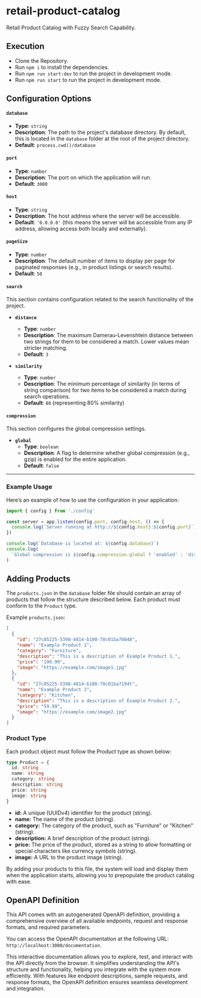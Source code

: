 # retail-product-catalog

Retail Product Catalog with Fuzzy Search Capability.

## Execution

- Clone the Repository.
- Run `npm i` to install the dependencies.
- Run `npm run start:dev` to run the project in development mode.
- Run `npm run start` to run the project in development mode.

## Configuration Options

#### `database`

- **Type**: `string`
- **Description**: The path to the project's database directory. By default, this is located in the `database` folder at the root of the project directory.
- **Default**: `process.cwd()/database`

#### `port`

- **Type**: `number`
- **Description**: The port on which the application will run.
- **Default**: `3000`

#### `host`

- **Type**: `string`
- **Description**: The host address where the server will be accessible.
- **Default**: `'0.0.0.0'` (this means the server will be accessible from any IP address, allowing access both locally and externally).

#### `pageSize`

- **Type**: `number`
- **Description**: The default number of items to display per page for paginated responses (e.g., in product listings or search results).
- **Default**: `50`

#### `search`

This section contains configuration related to the search functionality of the project.

- **`distance`**

  - **Type**: `number`
  - **Description**: The maximum Damerau-Levenshtein distance between two strings for them to be considered a match. Lower values mean stricter matching.
  - **Default**: `3`

- **`similarity`**
  - **Type**: `number`
  - **Description**: The minimum percentage of similarity (in terms of string comparison) for two items to be considered a match during search operations.
  - **Default**: `80` (representing 80% similarity)

#### `compression`

This section configures the global compression settings.

- **`global`**
  - **Type**: `boolean`
  - **Description**: A flag to determine whether global compression (e.g., gzip) is enabled for the entire application.
  - **Default**: `false`

---

### Example Usage

Here’s an example of how to use the configuration in your application:

```typescript
import { config } from './config'

const server = app.listen(config.port, config.host, () => {
  console.log(`Server running at http://${config.host}:${config.port}`)
})

console.log(`Database is located at: ${config.database}`)
console.log(
  `Global compression is ${config.compression.global ? 'enabled' : 'disabled'}`
)
```

## Adding Products

The `products.json` in the `database` folder file should contain an array of products that follow the structure described below. Each product must conform to the `Product` type.

Example `products.json`:

```json
[
  {
    "id": "27c85225-5398-4814-b180-70c01ba70848",
    "name": "Example Product 1",
    "category": "Furniture",
    "description": "This is a description of Example Product 1.",
    "price": "199.99",
    "image": "https://example.com/image1.jpg"
  },
  {
    "id": "27c85225-5398-4814-b180-70c01ba7194t",
    "name": "Example Product 2",
    "category": "Kitchen",
    "description": "This is a description of Example Product 2.",
    "price": "59.99",
    "image": "https://example.com/image2.jpg"
  }
]
```

### Product Type

Each product object must follow the Product type as shown below:

```typescript
type Product = {
  id: string
  name: string
  category: string
  description: string
  price: string
  image: string
}
```

- **id:** A unique (UUIDv4) identifier for the product (string).
- **name:** The name of the product (string).
- **category:** The category of the product, such as "Furniture" or "Kitchen" (string).
- **description:** A brief description of the product (string).
- **price:** The price of the product, stored as a string to allow formatting or special characters like currency symbols (string).
- **image:** A URL to the product image (string).

By adding your products to this file, the system will load and display them when the application starts, allowing you to prepopulate the product catalog with ease.

## OpenAPI Definition

This API comes with an autogenerated OpenAPI definition, providing a comprehensive overview of all available endpoints, request and response formats, and required parameters.

You can access the OpenAPI documentation at the following URL: `http://localhost:3000/documentation`.

This interactive documentation allows you to explore, test, and interact with the API directly from the browser. It simplifies understanding the API's structure and functionality, helping you integrate with the system more efficiently. With features like endpoint descriptions, sample requests, and response formats, the OpenAPI definition ensures seamless development and integration.
